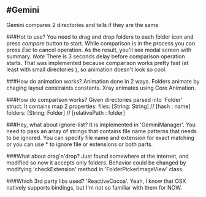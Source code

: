 #Gemini
---
Gemini compares 2 directories and tells if they are the same

###Hot to use?
You need to drag and drop folders to each folder icon and press *compare* button to start. While comparison is in the process you can press *Esc* to cancel operation. As the result, you'll see modal screen with summary.
*Note* There is 3 seconds delay before comparison operation starts. That was implemented because comparison works pretty fast (at least with small directories ), so animation doesn't look so cool.

###How do animation works?
Animation done in 2 ways. Folders animate by chaging layout constraints constants. Xray animates using Core Animation.

###How do comparison works?
Given directories parsed into 'Folder' struct. It contains map 2 properties:
files: [String: String]   // [hash : name]
folders: [String: Folder] // [relativePath : folder]

###Hey, what about ignore-list?
It is implemented in 'GeminiManager'. You need to pass an array of strings that contains file name patterns that needs to be ignored. You can specify file name and extension for exact matching or you can use * to ignore file or extensions or both parts.

###What about drag'n'drop?
Just found somewhere at the internet, and modified so now it accepts only folders. Behavior could be changed by modifying 'checkExtension' method in 'FolderPickerImageView' class.

###Which 3rd party libs used?
'ReactiveCocoa'. Yeah, I know that OSX natively supports bindings, but I'm not so familiar with them for NOW.
